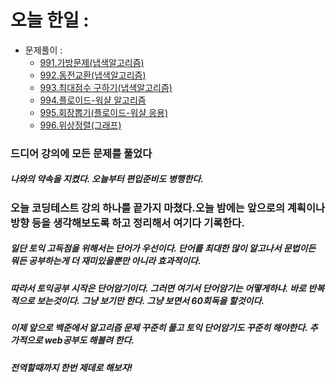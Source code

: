 # 오늘 한일 :
  - 문제풀이 :
    - [991.가방문제(냅색알고리즘)](https://github.com/SeungMin2001/TIL/blob/main/CodingTest/991.%EA%B0%80%EB%B0%A9%EB%AC%B8%EC%A0%9C(%EB%83%85%EC%83%89%EC%95%8C%EA%B3%A0%EB%A6%AC%EC%A6%98).md)
    - [992.동전교환(냅색알고리즘)](https://github.com/SeungMin2001/TIL/blob/main/CodingTest/992.%EB%8F%99%EC%A0%84%EA%B5%90%ED%99%98(%EB%83%85%EC%83%89%EC%95%8C%EA%B3%A0%EB%A6%AC%EC%A6%98).md)
    - [993.최대점수 구하기(냅색알고리즘)](https://github.com/SeungMin2001/TIL/blob/main/CodingTest/993.%EC%B5%9C%EB%8C%80%EC%A0%90%EC%88%98%20%EA%B5%AC%ED%95%98%EA%B8%B0(%EB%83%85%EC%83%89%EC%95%8C%EA%B3%A0%EB%A6%AC%EC%A6%98).md)
    - [994.플로이드-워샬 알고리즘](https://github.com/SeungMin2001/TIL/blob/main/CodingTest/994.%ED%94%8C%EB%A1%9C%EC%9D%B4%EB%93%9C%20%EC%9B%8C%EC%83%AC%20%EC%95%8C%EA%B3%A0%EB%A6%AC%EC%A6%98.md)
    - [995.회장뽑기(플로이드-워샬 응용)](https://github.com/SeungMin2001/TIL/blob/main/CodingTest/995.%ED%9A%8C%EC%9E%A5%EB%BD%91%EA%B8%B0(%ED%94%8C%EB%A1%9C%EC%9D%B4%EB%93%9C-%EC%99%80%EC%83%AC%EC%9D%91%EC%9A%A9).md)
    - [996.위상정렬(그래프)](https://github.com/SeungMin2001/TIL/blob/main/CodingTest/996.%EC%9C%84%EC%83%81%EC%A0%95%EB%A0%AC(%EA%B7%B8%EB%9E%98%ED%94%84).md)

### 드디어 강의에 모든 문제를 풀었다
##### 나와의 약속을 지켰다. 오늘부터 편입준비도 병행한다.

### 오늘 코딩테스트 강의 하나를 끝가지 마쳤다.오늘 밤에는 앞으로의 계획이나 방향 등을 생각해보도록 하고 정리해서 여기다 기록한다.
##### 일단 토익 고득점을 위해서는 단어가 우선이다. 단어를 최대한 많이 알고나서 문법이든 뭐든 공부하는게 더 재미있을뿐만 아니라 효과적이다.
##### 따라서 토익공부 시작은 단어암기이다. 그러면 여기서 단어암기는 어떻게하냐. 바로 반복적으로 보는것이다. 그냥 보기만 한다. 그냥 보면서 60회독을 할것이다.
##### 이제 앞으로 백준에서 알고리즘 문제 꾸준히 풀고 토익 단어암기도 꾸준히 해야한다. 추가적으로 web공부도 해볼려 한다. 
##### 전역할때까지 한번 제데로 해보자!
